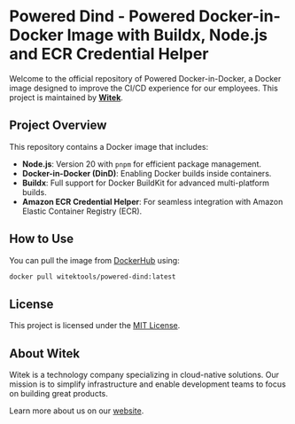 
# Powered Dind - Powered Docker-in-Docker Image with Buildx, Node.js and ECR Credential Helper

Welcome to the official repository of Powered Docker-in-Docker, a Docker image designed to improve the CI/CD experience for our employees. This project is maintained by **[Witek](https://www.witek.com.br)**.

## Project Overview

This repository contains a Docker image that includes:

- **Node.js**: Version 20 with `pnpm` for efficient package management.
- **Docker-in-Docker (DinD)**: Enabling Docker builds inside containers.
- **Buildx**: Full support for Docker BuildKit for advanced multi-platform builds.
- **Amazon ECR Credential Helper**: For seamless integration with Amazon Elastic Container Registry (ECR).

## How to Use

You can pull the image from [DockerHub](https://hub.docker.com/r/witektools/powered-dind) using:

```bash
docker pull witektools/powered-dind:latest
```

## License

This project is licensed under the [MIT License](./LICENSE).

## About Witek

Witek is a technology company specializing in cloud-native solutions. Our mission is to simplify infrastructure and enable development teams to focus on building great products.

Learn more about us on our [website](https://www.witek.com.br).
